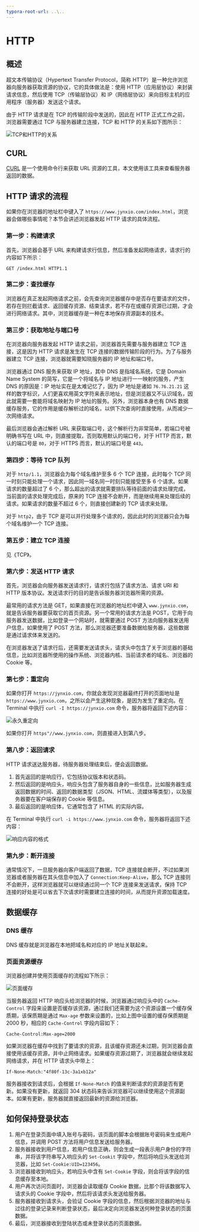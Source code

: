```yaml
---
typora-root-url: ..\..
---
```


# HTTP

## 概述

超文本传输协议（Hypertext Transfer Protocol，简称 HTTP）是一种允许浏览器向服务器获取资源的协议，它的具体做法是：使用 HTTP（应用层协议）来封装请求信息，然后使用 TCP（传输层协议）和 IP（网络层协议）来向目标主机的应用程序（服务器）发送这个请求。

由于 HTTP 请求是在 TCP 的传输阶段中发送的，因此在 HTTP 正式工作之前，浏览器需要通过 TCP 与服务器建立连接，TCP 和 HTTP 的关系如下图所示：

![TCP和HTTP的关系](/static/image/markdown/browser/tcp-http.png)

## CURL

[CURL](https://curl.se/) 是一个使用命令行来获取 URL 资源的工具，本文使用该工具来查看服务器返回的数据。

## HTTP 请求的流程

如果你在浏览器的地址栏中键入了 `https://www.jynxio.com/index.html`，浏览器会做哪些事情呢？本节会讲述浏览器发起 HTTP 请求的具体流程。

### 第一步：构建请求

首先，浏览器会基于 URL 来构建请求行信息，然后准备发起网络请求，请求行的内容如下所示：

```
GET /index.html HTTP1.1
```

### 第二步：查找缓存

浏览器在真正发起网络请求之前，会先查询浏览器缓存中是否存在要请求的文件，若存在则拦截请求、返回缓存资源、结束请求，若不存在或缓存资源已过期，才会进行网络请求。其中，浏览器缓存是一种在本地保存资源副本的技术。

### 第三步：获取地址与端口号

在浏览器向服务器发起 HTTP 请求之前，浏览器首先需要与服务器建立 TCP 连接，这是因为 HTTP 请求是发生在 TCP 连接的数据传输阶段的行为。为了与服务器建立 TCP 连接，浏览器就需要知晓服务器的 IP 地址和端口号。

浏览器通过 DNS 服务来获取 IP 地址，其中 DNS 是指域名系统，它是 Domain Name System 的简写，它是一个将域名与 IP 地址进行一一映射的服务，产生 DNS 的原因是：IP 地址实在是太难记忆了，因为 IP 地址是诸如 `76.76.21.21` 这样的数字标识，人们更喜欢用英文字符来表示地址，但是浏览器又不认识域名，因此就需要一套能将域名映射为 IP 地址的服务。另外，浏览器本身也有 DNS 数据缓存服务，它的作用是缓存解析过的域名，以供下次查询时直接使用，从而减少一次网络请求。

最后浏览器会通过解析 URL 来获取端口号，这个解析行为非常简单，若端口号被明确书写在 URL 中，则直接提取，否则取用默认的端口号，对于 HTTP 而言，默认的端口号是 `80`，对于 HTTPS 而言，默认的端口号是 `443`。

### 第四步：等待 TCP 队列

对于 `http/1.1`，浏览器会为每个域名维护至多 6 个 TCP 连接，此时每个 TCP 同一时刻只能处理一个请求，因此同一域名同一时刻只能接受至多 6 个请求。如果请求的数量超过了 6 个，那么超出的请求就需要排队等待前面的请求处理完成，当前面的请求处理完成后，原来的 TCP 连接不会断开，而是继续用来处理后续的请求。如果请求的数量不超过 6 个，则直接创建新的 TCP 请求来处理。

对于 `http2`，由于 TCP 是可以并行处理多个请求的，因此此时的浏览器只会为每个域名维护一个 TCP 连接。

### 第五步：建立 TCP 连接

见《TCP》。

### 第六步：发送 HTTP 请求

首先，浏览器会向服务器发送请求行，请求行包括了请求方法、请求 URI 和 HTTP 版本协议。发送请求行的目的是告诉服务器浏览器所需的资源。

最常用的请求方法是 GET，如果直接在浏览器的地址栏中键入 `www.jynxio.com`，就是告诉服务器要获取它的首页资源。另一个常用的请求方法是 POST，它用于向服务器发送数据，比如登录一个网站时，就需要通过 POST 方法向服务器发送用户信息，如果使用了 POST 方法，那么浏览器还要准备数据给服务器，这些数据是通过请求体来发送的。

在浏览器发送了请求行后，还需要发送请求头，请求头中包含了关于浏览器的基础信息，比如浏览器所使用的操作系统、浏览器内核、当前请求者的域名、浏览器的 Cookie 等。

### 第七步：重定向

如果你打开 `https://jynxio.com`，你就会发现浏览器最终打开的页面地址是 `https://www.jynxio.com`，之所以会产生这种现象，是因为发生了重定向。在 Terminal 中执行 `curl -I https://jynxio.com` 命令，服务器将返回下述内容：

![永久重定向](/static/image/markdown/browser/permanent-redirect.png)

如果你打开 `https"//www.jynxio.com`，则直接进入到第八步。

### 第八步：返回请求

HTTP 请求送达服务器，待服务器处理结束后，便会返回数据。

1. 首先返回的是响应行，它包括协议版本和状态码。
2. 然后返回的是响应头，响应头包含了服务器自身的一些信息，比如服务器生成返回数据的时间、返回的数据类型（JSON、HTML、流媒体等类型），以及服务器要在客户端保存的 Cookie 等信息。
3. 最后返回的是响应体，它通常包含了 HTML 的实际内容。

在 Terminal 中执行 `curl -i https://www.jynxio.com` 命令，服务器将返回下述内容：

![响应内容的格式](/static/image/markdown/browser/response-content-format.png)

### 第九步：断开连接

通常情况下，一旦服务器向客户端返回了数据，TCP 连接就会断开，不过如果浏览器或者服务器在其头信息中加入了 `Connection:Keep-Alive`，那么 TCP 连接则不会断开，这样浏览器就可以继续通过同一个 TCP 连接来发送请求，保持 TCP 连接的好处是可以省去下次请求时需要建立连接的时间，从而提升资源加载速度。

## 数据缓存

### DNS 缓存

DNS 缓存就是浏览器在本地把域名和对应的 IP 地址关联起来。

### 页面资源缓存

浏览器创建并使用页面缓存的流程如下所示：

![页面缓存](/static/image/markdown/browser/page-cache.png)

当服务器返回 HTTP 响应头给浏览器的时候，浏览器通过响应头中的 `Cache-Control` 字段来设置是否缓存该资源，通过我们还需要为这个资源设置一个缓存保质期，该保质期是通过 `Max-age` 参数来设置的，比如上图中设置的缓存保质期是 2000 秒，相应的 `Cache-Control` 字段内容如下：

```
Cache-Control:Max-age=2000
```

如果浏览器在缓存中找到了要请求的资源，且该缓存资源还未过期，则浏览器会直接使用该缓存资源，并中止网络请求。如果缓存资源过期了，浏览器就会继续发起网络请求，并在 HTTP 请求头中带上：

```
If-None-Match:"4f80f-13c-3a1xb12a"
```

服务器接收到请求后，会根据 `If-None-Match` 的值来判断请求的资源是否有更新。如果没有更新，就返回 304 状态码来告诉浏览器可以继续使用这个资源副本。如果有更新，服务器就直接返回最新的资源给浏览器。

## 如何保持登录状态

1. 用户在登录页面中填入账号与密码，该页面的脚本会根据账号密码来生成用户信息，并调用 POST 方法将用户信息发送给服务器。
2. 服务器接收到用户信息，若用户信息正确，则会生成一段表示用户身份的字符串，并将该字符串写入响应头的 `Set-Cookit` 字段中，然后将响应头发送给浏览器，比如 `Set-Cookie:UID=123456`。
3. 浏览器接收到响应头，若响应头中含有 `Set-Cookie` 字段，则会将该字段的信息缓存至本地。
4. 用户再次访问页面时，浏览器会读取缓存 Cookie 数据，比那个将该数据写入请求头的 Cookie 字段中，然后将该请求头发送给服务器。
5. 服务器接收到请求头，会验证 Cookie 字段的信息，然后根据浏览器的地址与过往的登录记录来判断登录状态，最后决定向浏览器发送何种登录状态的页面数据。
6. 最后，浏览器接收到登陆状态或未登录状态的页面数据。